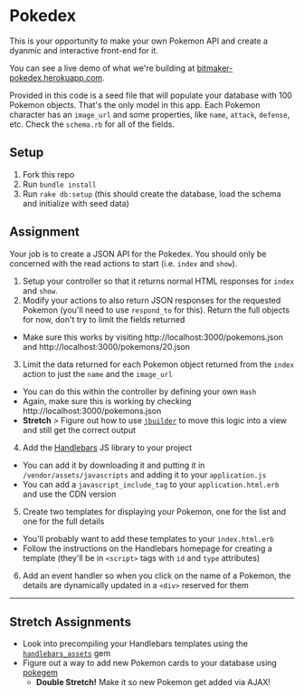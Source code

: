 # Pokedex

This is your opportunity to make your own Pokemon API and create a dyanmic and interactive front-end for it.

You can see a live demo of what we're building at [bitmaker-pokedex.herokuapp.com](https://bitmaker-pokedex.herokuapp.com/).

Provided in this code is a seed file that will populate your database with 100 Pokemon objects. That's the only model in this app. Each Pokemon character has an `image_url` and some properties, like `name`, `attack`, `defense`, etc. Check the `schema.rb` for all of the fields.

## Setup

1. Fork this repo
2. Run `bundle install`
3. Run `rake db:setup` (this should create the database, load the schema and initialize with seed data)

## Assignment

Your job is to create a JSON API for the Pokedex. You should only be concerned with the read actions to start (i.e. `index` and `show`).

1. Setup your controller so that it returns normal HTML responses for `index` and `show`.
2. Modify your actions to also return JSON responses for the requested Pokemon (you'll need to use `respond_to` for this). Return the full objects for now, don't try to limit the fields returned
  * Make sure this works by visiting http://localhost:3000/pokemons.json and http://localhost:3000/pokemons/20.json
3. Limit the data returned for each Pokemon object returned from the `index` action to just the `name` and the `image_url`
  * You can do this within the controller by defining your own `Hash`
  * Again, make sure this is working by checking http://localhost:3000/pokemons.json
  * **Stretch** > Figure out how to use [`jbuilder`](https://github.com/rails/jbuilder) to move this logic into a view and still get the correct output
4. Add the [Handlebars](http://handlebarsjs.com/) JS library to your project
  * You can add it by downloading it and putting it in `/vendor/assets/javascripts` and adding it to your `application.js`
  * You can add a `javascript_include_tag` to your `application.html.erb` and  use the CDN version
5. Create two templates for displaying your Pokemon, one for the list and one for the full details
  * You'll probably want to add these templates to your `index.html.erb`
  * Follow the instructions on the Handlebars homepage for creating a template (they'll be in `<script>` tags with `id` and `type` attributes)
6. Add an event handler so when you click on the name of a Pokemon, the details are dynamically updated in a `<div>` reserved for them


---
## Stretch Assignments

* Look into precompiling your Handlebars templates using the [`handlebars_assets`](https://github.com/leshill/handlebars_assets) gem
* Figure out a way to add new Pokemon cards to your database using [pokegem](https://github.com/baweaver/pokegem)
  * **Double Stretch!** Make it so new Pokemon get added via AJAX!

